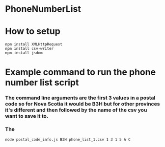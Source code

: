 # PhoneNumberList

# How to setup 
    npm install XMLHttpRequest
    npm install csv-writer
    npm install jsdom

# Example command to run the phone number list script

### The command line arguments are the first 3 values in a postal code so for Nova Scotia it would be B3H but for other provinces it's different and then followed by the name of the csv you want to save it to.
### The 
    node postal_code_info.js B3H phone_list_1.csv 1 3 1 5 A C

